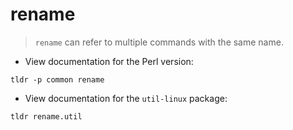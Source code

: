 # rename

> `rename` can refer to multiple commands with the same name.

- View documentation for the Perl version:

`tldr -p common rename`

- View documentation for the `util-linux` package:

`tldr rename.util`
